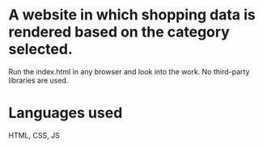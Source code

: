 # A website in which shopping data is rendered based on the category selected.

Run the index.html in any browser and look into the work. No third-party libraries are used.

# Languages used
HTML, CSS, JS

